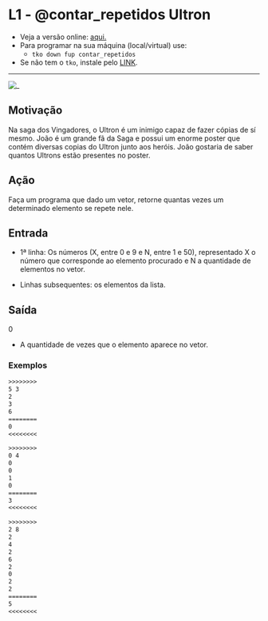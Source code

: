 # L1 - @contar_repetidos Ultron

- Veja a versão online: [aqui.](https://github.com/qxcodefup/arcade/blob/master/base/contar_repetidos/Readme.md)
- Para programar na sua máquina (local/virtual) use:
  - `tko down fup contar_repetidos`
- Se não tem o `tko`, instale pelo [LINK](https://github.com/senapk/tko#tko).

---

![_](https://raw.githubusercontent.com/qxcodefup/arcade/master/base/contar_repetidos/cover.jpg)

## Motivação

Na saga dos Vingadores, o Ultron é um inimigo capaz de fazer cópias de sí mesmo. João é um grande fã da Saga e possui um enorme poster que contém diversas copias do Ultron junto aos heróis. João gostaria de saber quantos Ultrons estão presentes no poster.

## Ação

Faça um programa que dado um vetor, retorne quantas vezes um determinado elemento se repete nele.

## Entrada

* 1ª linha: Os números (X, entre 0 e 9 e N, entre 1 e 50), representado X o número que corresponde ao elemento procurado e N a quantidade de elementos no vetor.

* Linhas subsequentes: os elementos da lista.

## Saída
0
* A quantidade de vezes que o elemento aparece no vetor.

### Exemplos

``` txt
>>>>>>>> 
5 3
2
3
6
========
0
<<<<<<<<

>>>>>>>>
0 4
0
0
1
0
========
3
<<<<<<<<

>>>>>>>>
2 8
2
4
2
6
2
0
2
2
========
5
<<<<<<<<
```
